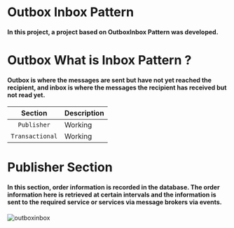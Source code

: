 # Outbox Inbox Pattern

#### In this project, a project based on OutboxInbox Pattern was developed.

# Outbox What is Inbox Pattern ?

#### Outbox is where the messages are sent but have not yet reached the recipient, and inbox is where the messages the recipient has received but not read yet.

|     Section     | Description |
| :-------------: | ----------- |
|   `Publisher`   | Working     |
| `Transactional` | Working     |

# Publisher Section

#### In this section, order information is recorded in the database. The order information here is retrieved at certain intervals and the information is sent to the required service or services via message brokers via events.

![outboxinbox](https://github.com/kadirdemirkaya/OutboxInboxPattern/assets/126807887/cefec1b3-09b4-450c-8ae1-4fdc416f5c16)
